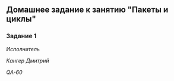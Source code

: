 ## Домашнее задание к занятию "Пакеты и циклы"

### Задание 1





*Исполнитель*

*Кангер Дмитрий*

*QA-60*
